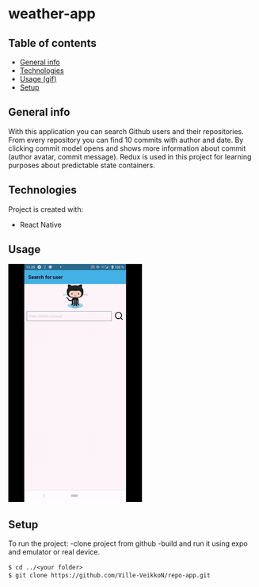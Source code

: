 # weather-app

## Table of contents
* [General info](#general-info)
* [Technologies](#technologies)
* [Usage (gif)](#usage)
* [Setup](#setup)

## General info
With this application you can search Github users and their repositories. From every repository you can find 10 commits with author and date. By clicking commit model opens and shows more information about commit (author avatar, commit message).
Redux is used in this project for learning purposes about predictable state containers.

## Technologies
Project is created with:
* React Native

## Usage
![](RepoApp.gif)
	
## Setup
To run the project:
  -clone project from github
  -build and run it using expo and emulator or real device.

```
$ cd ../<your folder>
$ git clone https://github.com/Ville-VeikkoN/repo-app.git

```
